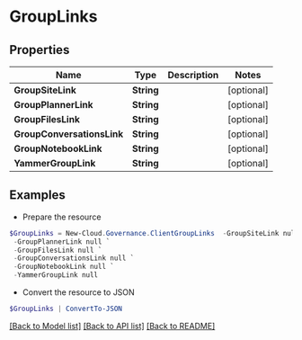 # GroupLinks
## Properties

Name | Type | Description | Notes
------------ | ------------- | ------------- | -------------
**GroupSiteLink** | **String** |  | [optional] 
**GroupPlannerLink** | **String** |  | [optional] 
**GroupFilesLink** | **String** |  | [optional] 
**GroupConversationsLink** | **String** |  | [optional] 
**GroupNotebookLink** | **String** |  | [optional] 
**YammerGroupLink** | **String** |  | [optional] 

## Examples

- Prepare the resource
```powershell
$GroupLinks = New-Cloud.Governance.ClientGroupLinks  -GroupSiteLink null `
 -GroupPlannerLink null `
 -GroupFilesLink null `
 -GroupConversationsLink null `
 -GroupNotebookLink null `
 -YammerGroupLink null
```

- Convert the resource to JSON
```powershell
$GroupLinks | ConvertTo-JSON
```

[[Back to Model list]](../README.md#documentation-for-models) [[Back to API list]](../README.md#documentation-for-api-endpoints) [[Back to README]](../README.md)


